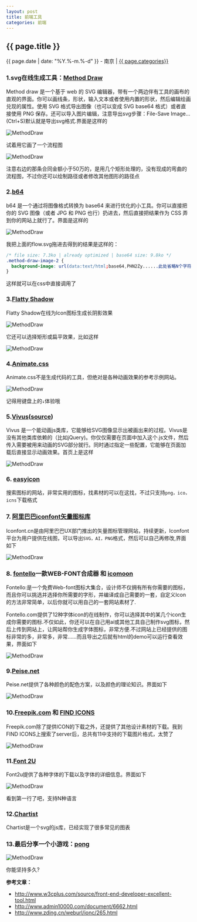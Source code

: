 ```yaml
---
layout: post
title: 前端工具
categories: 前端
---
```


## {{ page.title }}

{{ page.date | date: "%Y.%-m.%-d" }} - 南京 | <a href="/archive#{{ page.categories }}">{{ page.categories}}</a>

### 1.svg在线生成工具：[Method Draw](http://editor.method.ac/)
Method draw 是一个基于 web 的 SVG 编辑器，带有一个两边伴有工具的画布的直观的界面。你可以画线条，形状，输入文本或者使用内置的形状，然后编辑绘画兑现的属性。使用 SVG 格式导出图像（也可以变成 SVG base64 格式）或者直接使用 PNG 保存。还可以导入图片编辑，注意导出svg步骤：File-Save Image...(Ctrl+S)默认就是导出svg格式.界面是这样的

![MethodDraw](/images/MethodDraw.png)

试着用它画了一个流程图

![MethodDraw](/images/2016-05-07-flow.png)

注意右边的那条合同金额小于50万的，是用几个矩形处理的，没有现成的弯曲的流程图，不过你还可以绘制路径或者修改其他图形的路径点

### 2.[b64](http://b64.io/)
b64 是一个通过将图像格式转换为 base64 来进行优化的小工具。你可以直接把你的 SVG 图像（或者 JPG 和 PNG 也行）扔进去，然后直接把结果作为 CSS 弄到你的网站上就行了。界面是这样的

![MethodDraw](/images/b64.png)

我把上面的flow.svg拖进去得到的结果是这样的：

```css
/* file size: 7.3ko | already optimized | base64 size: 9.8ko */
.method-draw-image-2 {
  background-image: url(data:text/html;base64,PHN2Zy......此处省略N个字符);
}
```
这样就可以在css中直接调用了

### 3.[Flatty Shadow](http://flattyshadow.com/)
Flatty Shadow在线为Icon图标生成长阴影效果

![MethodDraw](/images/flattyshadow.png)

它还可以选择矩形或扁平效果，比如这样

![MethodDraw](/images/flattyshadow2.png)

### 4.[Animate.css](http://daneden.me/animate/)
Animate.css不是生成代码的工具，但绝对是各种动画效果的参考示例网站。

![MethodDraw](/images/Animate.css.png)

记得用键盘上的`↓`体验哦

### 5.[Vivus](http://maxwellito.github.io/vivus/)([source](https://github.com/maxwellito/vivus))
Vivus 是一个能动画js类库，它能够给SVG图像显示出被画出来的过程。Vivus是没有其他类库依赖的（比如jQuery)。你仅仅需要在页面中加入这个.js文件，然后传入需要被用来动画的SVG部分就行。同时通过指定一些配置，它能够在页面加载后直接显示动画效果。首页上是这样

![MethodDraw](/images/vivus.png)

### 6. [easyicon](http://www.easyicon.net/)
搜索图标的网站，非常实用的图标，找素材的可以在这找，不过只支持`png，ico，icns`下载格式

### 7. [阿里巴巴iconfont矢量图标库](http://iconfont.cn/)
Iconfont.cn是由阿里巴巴UX部门推出的矢量图标管理网站，持续更新，Iconfont平台为用户提供在线图，可以导出`SVG，AI，PNG`格式，然后可以自己再修改,界面如下

![MethodDraw](/images/iconfont.png)

### 8. [fontello](http://fontello.com/)一款WEB-FONT合成器 和 [icomoon](http://icomoon.io/app/)
Fontello:是一个免费Web-font图标大集合，设计师不仅拥有所有你需要的图标，而且你可以挑选并选择你所需要的字形，并编译成自己需要的一套，自定义Icon的方法非常简单，以后你就可以用自己的一套网站素材了.

Fontello.com提供了12种字体icon的在线制作，你可以选择其中的某几个icon生成你需要的图标.不仅如此，你还可以在自己用ai或其他工具自己制作svg图标，然后上传到网站上，让网站帮你生成字体图标，非常方便.不过网站上已经提供的图标非常的多，非常多，非常……而且导出之后就有html的demo可以运行查看效果，界面如下

![MethodDraw](/images/fontello.png)

### 9.[Peise.net](http://www.peise.net/palette/)
Peise.net提供了各种颜色的配色方案，以及颜色的理论知识。界面如下

![MethodDraw](/images/Peise.net.png)

### 10.[Freepik.com](http://www.freepik.com/) 和 [FIND ICONS](http://findicons.com/)
Freepik.com除了提供ICON的下载之外，还提供了其他设计素材的下载。我到FIND ICONS上搜索了server后，总共有11中支持的下载图片格式，太赞了

![MethodDraw](/images/FIND.ICONS.png)

### 11.[Font 2U](http://www.fonts2u.com/)
Font2u提供了各种字体的下载以及字体的详细信息。界面如下

![MethodDraw](/images/Font2U.png)

看到第一行了吧，支持N种语言

### 12.[Chartist](https://gionkunz.github.io/chartist-js/examples.html#example-line-data-holes)
Chartist是一个svg的js库，已经实现了很多常见的图表

### 13.最后分享一个小游戏：[pong](http://demos.bonsaijs.org/demos/pong/index.html)

![MethodDraw](/images/pong.png)

你能坚持多久?

**参考文章：**

* <http://www.w3cplus.com/source/front-end-developer-excellent-tool.html>  
* <http://www.admin10000.com/document/6662.html>  
* <http://www.zding.cn/weburl/ionc/265.html>